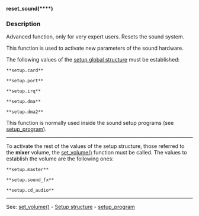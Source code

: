 **reset_sound(****)**

### Description

Advanced function, only for very expert users. Resets the sound system.

This function is used to activate new parameters of the sound hardware.

The following values of the [setup global structure](global_struct_setup.md) must be established:

    **setup.card**

    **setup.port**

    **setup.irq**

    **setup.dma**

    **setup.dma2**


This function is normally used inside the sound setup programs (see [setup_program](setup_program.md)).

---------------------------------------


To activate the rest of the values of the setup structure, those referred to the **mixer** volume, the [set_volume()](set_volume().md) function must be called. The values to establish the volume are the following ones:

    **setup.master**

    **setup.sound_fx**

    **setup.cd_audio**


---------------------------------------
See: [set_volume()](set_volume().md) - [Setup structure](global_struct_setup.md) - [setup_program](setup_program.md)

